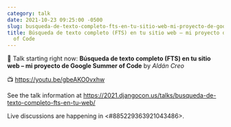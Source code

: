 ```yaml
---
category: talk
date: 2021-10-23 09:25:00 -0500
slug: busqueda-de-texto-completo-fts-en-tu-sitio-web-mi-proyecto-de-google-summer-of-code
title: Búsqueda de texto completo (FTS) en tu sitio web – mi proyecto de Google Summer
  of Code
---
```


:tada: Talk starting right now: **Búsqueda de texto completo (FTS) en tu sitio web – mi proyecto de Google Summer of Code** by *Aldán Creo*

:tv: https://youtu.be/gbeAKO0vxhw

See the talk information at https://2021.djangocon.us/talks/busqueda-de-texto-completo-fts-en-tu-web/

Live discussions are happening in <#885229363921043486>.